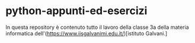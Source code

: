 # python-appunti-ed-esercizi
In questa repository è contenuto tutto il lavoro della classe 3a della materia informatica dell'(https://www.iisgalvanimi.edu.it/)[istituto Galvani.]
